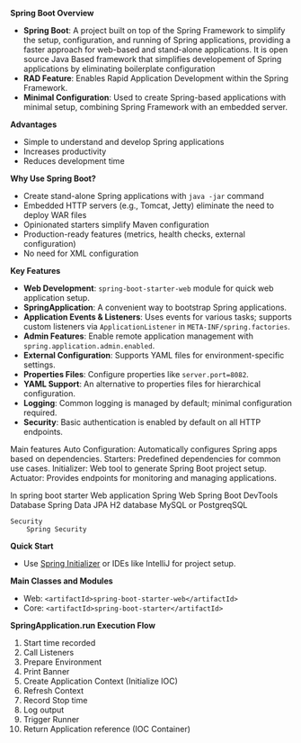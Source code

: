 **Spring Boot Overview**

- **Spring Boot**: A project built on top of the Spring Framework to simplify the setup, configuration, and running of Spring applications, providing a faster approach for web-based and stand-alone applications.
It is open source Java Based framework that simplifies developement of Spring applications by eliminating boilerplate configuration
- **RAD Feature**: Enables Rapid Application Development within the Spring Framework.
- **Minimal Configuration**: Used to create Spring-based applications with minimal setup, combining Spring Framework with an embedded server.

**Advantages**
- Simple to understand and develop Spring applications
- Increases productivity
- Reduces development time

**Why Use Spring Boot?**
- Create stand-alone Spring applications with `java -jar` command
- Embedded HTTP servers (e.g., Tomcat, Jetty) eliminate the need to deploy WAR files
- Opinionated starters simplify Maven configuration
- Production-ready features (metrics, health checks, external configuration)
- No need for XML configuration

**Key Features**
- **Web Development**: `spring-boot-starter-web` module for quick web application setup.
- **SpringApplication**: A convenient way to bootstrap Spring applications.
- **Application Events & Listeners**: Uses events for various tasks; supports custom listeners via `ApplicationListener` in `META-INF/spring.factories`.
- **Admin Features**: Enable remote application management with `spring.application.admin.enabled`.
- **External Configuration**: Supports YAML files for environment-specific settings.
- **Properties Files**: Configure properties like `server.port=8082`.
- **YAML Support**: An alternative to properties files for hierarchical configuration.
- **Logging**: Common logging is managed by default; minimal configuration required.
- **Security**: Basic authentication is enabled by default on all HTTP endpoints.

Main features
    Auto Configuration: Automatically configures Spring apps based on dependencies.
    Starters: Predefined dependencies for common use cases.
        Initializer: Web tool to generate Spring Boot project setup.
        Actuator: Provides endpoints for monitoring and managing applications.        

In spring boot starter
    Web application
        Spring Web
        Spring Boot DevTools
    Database
        Spring Data JPA
        H2 database
        MySQL or PostgreqSQL
        
    Security
        Spring Security

**Quick Start**
- Use [Spring Initializer](https://start.spring.io/) or IDEs like IntelliJ for project setup.
  
**Main Classes and Modules**
- Web: `<artifactId>spring-boot-starter-web</artifactId>`
- Core: `<artifactId>spring-boot-starter</artifactId>`

**SpringApplication.run Execution Flow**
1. Start time recorded
2. Call Listeners
3. Prepare Environment
4. Print Banner
5. Create Application Context (Initialize IOC)
6. Refresh Context
7. Record Stop time
8. Log output
9. Trigger Runner
10. Return Application reference (IOC Container)

